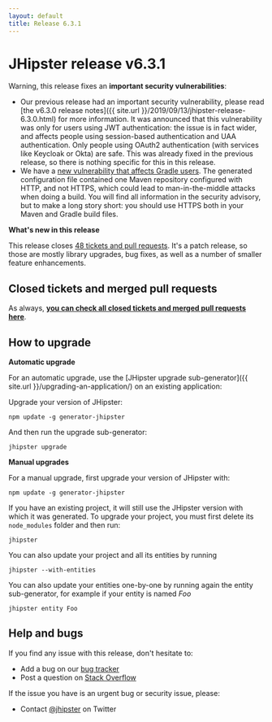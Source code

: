 ```yaml
---
layout: default
title: Release 6.3.1
---
```


JHipster release v6.3.1
==================

Warning, this release fixes an **important security vulnerabilities**:

- Our previous release had an important security vulnerability, please read [the v6.3.0 release notes]({{ site.url }}/2019/09/13/jhipster-release-6.3.0.html) for more information. It was announced that this vulnerability was only for users using JWT authentication: the issue is in fact wider, and affects people using session-based authentication and UAA authentication. Only people using OAuth2 authentication (with services like Keycloak or Okta) are safe. This was already fixed in the previous release, so there is nothing specific for this in this release.
- We have a [new vulnerability that affects Gradle users](https://github.com/jhipster/generator-jhipster/security/advisories/GHSA-mc84-xr9p-938r). The generated configuration file contained one Maven repository configured with HTTP, and not HTTPS, which could lead to man-in-the-middle attacks when doing a build. You will find all information in the security advisory, but to make a long story short: you should use HTTPS both in your Maven and Gradle build files.

**What's new in this release**

This release closes [48 tickets and pull requests](https://github.com/jhipster/generator-jhipster/issues?q=milestone%3A6.3.1+is%3Aclosed). It's a patch release, so those are mostly library upgrades, bug fixes, as well as a number of smaller feature enhancements.

Closed tickets and merged pull requests
------------
As always, __[you can check all closed tickets and merged pull requests here](https://github.com/jhipster/generator-jhipster/issues?q=milestone%3A6.3.1+is%3Aclosed)__.

How to upgrade
------------

**Automatic upgrade**

For an automatic upgrade, use the [JHipster upgrade sub-generator]({{ site.url }}/upgrading-an-application/) on an existing application:

Upgrade your version of JHipster:

```
npm update -g generator-jhipster
```

And then run the upgrade sub-generator:

```
jhipster upgrade
```

**Manual upgrades**

For a manual upgrade, first upgrade your version of JHipster with:

```
npm update -g generator-jhipster
```

If you have an existing project, it will still use the JHipster version with which it was generated.
To upgrade your project, you must first delete its `node_modules` folder and then run:

```
jhipster
```

You can also update your project and all its entities by running

```
jhipster --with-entities
```

You can also update your entities one-by-one by running again the entity sub-generator, for example if your entity is named _Foo_

```
jhipster entity Foo
```

Help and bugs
--------------

If you find any issue with this release, don't hesitate to:

- Add a bug on our [bug tracker](https://github.com/jhipster/generator-jhipster/issues?state=open)
- Post a question on [Stack Overflow](http://stackoverflow.com/tags/jhipster/info)

If the issue you have is an urgent bug or security issue, please:

- Contact [@jhipster](https://twitter.com/jhipster) on Twitter
